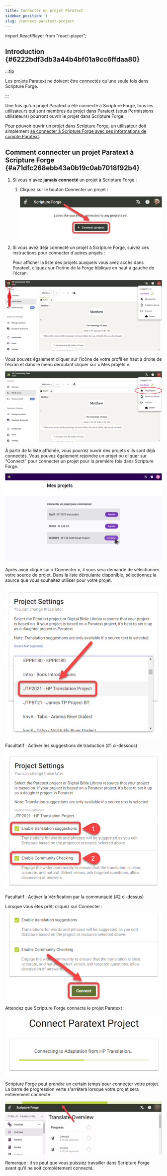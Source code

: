 ```yaml
---
title: Connecter un projet Paratext
sidebar_position: 1
slug: /connect-paratext-project
---
```


import ReactPlayer from "react-player";

## Introduction {#6222bdf3db3a44b4bf01a9cc6ffdaa80}

:::tip

Les projets Paratext ne doivent être connectés qu'une seule fois dans Scripture Forge.

:::

Une fois qu'un projet Paratext a été connecté à Scripture Forge, tous les utilisateurs qui sont membres du projet dans Paratext (sous Permissions utilisateurs) pourront ouvrir le projet dans Scripture Forge.


Pour pouvoir ouvrir un projet dans Scripture Forge, un utilisateur doit simplement [se connecter à Scripture Forge avec ses informations de compte Paratext](/log-in).

<div class="player-wrapper"><ReactPlayer controls url="https://youtu.be/exEJxc19Zm4" /></div>

## Comment connecter un projet Paratext à Scripture Forge {#a71dfc268ebb43a0b19c0ab7018f92b4}

1. Si vous n'avez **jamais connecté** un projet à Scripture Forge :
    1. Cliquez sur le bouton Connecter un projet :

        ![](./268421786.png)

2. Si vous avez déjà connecté un projet à Scripture Forge, suivez ces instructions pour connecter d'autres projets :

    Pour afficher la liste des projets auxquels vous avez accès dans Paratext, cliquez sur l'icône de la Forge biblique en haut à gauche de l'écran.

![](./2112594915.png)


Vous pouvez également cliquer sur l’icône de votre profil en haut à droite de l’écran et dans le menu déroulant cliquer sur « Mes projets ».


![](./1201536679.png)


À partir de la liste affichée, vous pourrez ouvrir des projets s'ils sont déjà connectés. Vous pouvez également rejoindre un projet ou cliquer sur "Connect" pour connecter un projet pour la première fois dans Scripture Forge.


![](./my_projects.png)


Après avoir cliqué sur « Connecter », il vous sera demandé de sélectionner votre source de projet. Dans la liste déroulante disponible, sélectionnez la source que vous souhaitez utiliser pour votre projet.


![](./1628956354.png)

Facultatif : Activer les suggestions de traduction (#1 ci-dessous)

![](./440460267.png)

Facultatif : Activer la Vérification par la communauté (#2 ci-dessus)

Lorsque vous êtes prêt, cliquez sur Connecter :

![](./210173750.png)

Attendez que Scripture Forge connecte le projet Paratext :

![](./1421415415.png)

Scripture Forge peut prendre un certain temps pour connecter votre projet. La barre de progression verte s'arrêtera lorsque votre projet sera entièrement connecté :

![](./672841105.png)


Remarque : il se peut que vous puissiez travailler dans Scripture Forge avant qu'il ne soit complètement connecté.

